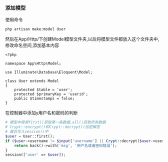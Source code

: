 ### 添加模型

使用命令

```
php artisan make:model User
```

然后在App/Http/下创建Model模型文件夹,以后将模型文件都放入这个文件夹中,修改命名空间,添加基本内容

```
<?php

namespace App\Http\Model;

use Illuminate\Database\Eloquent\Model;

class User extends Model
{
    protected $table = 'user';
    protected $primaryKey = 'userid';
    public $timestamps = false;
}
```

在控制器中添加y用户名和密码的判断

```php
# 模型中使用first()获取第一条数据,all()获取所有数据
# Crypt::encrypt()和Crypt::decrypt()加密解密
# 最后写入session()中
$user = User::first();
if ($user->username != $input['username'] || Crypt::decrypt($user->userpass) != $input['userpass']) {
    return back()->with('msg', '用户名或者密码错误');
}
session(['user' => $user]);
```



